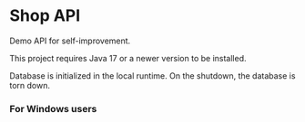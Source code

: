 # Shop API

Demo API for self-improvement.

This project requires Java 17 or a newer version to be installed.

Database is initialized in the local runtime. On the shutdown, the database is torn down.


### For Windows users
